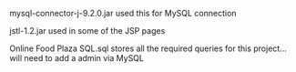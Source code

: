 mysql-connector-j-9.2.0.jar     used this for MySQL connection


jstl-1.2.jar                    used in some of the JSP pages


Online Food Plaza SQL.sql       stores all the required queries for this project... will need to add a admin via MySQL
